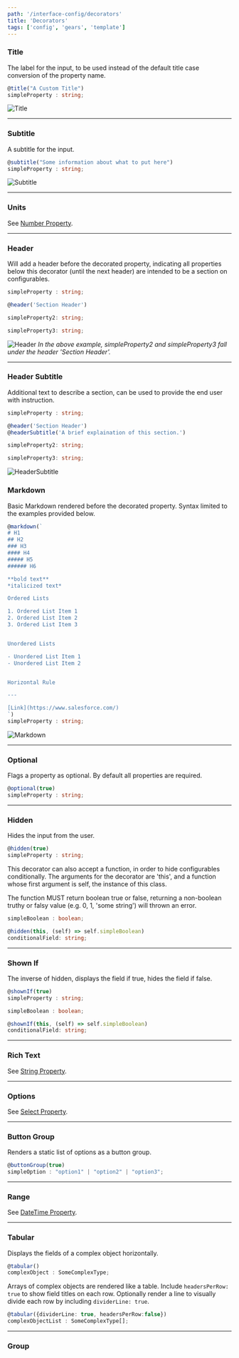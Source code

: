 ```yaml
---
path: '/interface-config/decorators'
title: 'Decorators'
tags: ['config', 'gears', 'template']
---
```


### Title
The label for the input, to be used instead of the default title case conversion of the property name.

```ts
@title("A Custom Title")
simpleProperty : string;
```
![Title](Title.png) 

---
### Subtitle
A subtitle for the input.

```ts
@subtitle("Some information about what to put here")
simpleProperty : string;
```
![Subtitle](Subtitle.png) 

---
### Units
See [Number Property](/interface-config/properties/number).

---
### Header
Will add a header before the decorated property, indicating all properties below this decorator (until the next header) are intended to be a section on configurables.

```ts
simpleProperty : string;

@header('Section Header')

simpleProperty2: string;

simpleProperty3: string;
```
![Header](Header.png) 
_In the above example, simpleProperty2 and simpleProperty3 fall under the header 'Section Header'._

---
### Header Subtitle
Additional text to describe a section, can be used to provide the end user with instruction.

```ts
simpleProperty : string;

@header('Section Header')
@headerSubtitle('A brief explaination of this section.')

simpleProperty2: string;

simpleProperty3: string;
```
![HeaderSubtitle](HeaderSubtitle.png) 

### Markdown
Basic Markdown rendered before the decorated property. Syntax limited to the examples provided below.

```ts
@markdown(`
# H1
## H2
### H3
#### H4
##### H5
###### H6

**bold text**
*italicized text*

Ordered Lists

1. Ordered List Item 1
2. Ordered List Item 2
3. Ordered List Item 3


Unordered Lists

- Unordered List Item 1
- Unordered List Item 2


Horizontal Rule

---

[Link](https://www.salesforce.com/)
`)
simpleProperty : string;
```

![Markdown](Markdown.png)

---
### Optional
Flags a property as optional. By default all properties are required.

```ts
@optional(true)
simpleProperty : string;
```

---
### Hidden
Hides the input from the user.
```ts
@hidden(true)
simpleProperty : string;
```
This decorator can also accept a function, in order to hide configurables conditionally. The arguments for the decorator are 'this', and a function whose first argument is self, the instance of this class.

The function MUST return boolean true or false, returning a non-boolean truthy or falsy value (e.g. 0, 1, 'some string') will thrown an error.

```ts
simpleBoolean : boolean;

@hidden(this, (self) => self.simpleBoolean)
conditionalField: string;
```

---
### Shown If
The inverse of hidden, displays the field if true, hides the field if false.
```ts
@shownIf(true)
simpleProperty : string;
```

```ts
simpleBoolean : boolean;

@shownIf(this, (self) => self.simpleBoolean)
conditionalField: string;
```

---
### Rich Text
See [String Property](/interface-config/properties/string).

---
### Options
See [Select Property](/interface-config/properties/select).

---
### Button Group
Renders a static list of options as a button group.
```ts
@buttonGroup(true)
simpleOption : "option1" | "option2" | "option3";
```

---
### Range
See [DateTime Property](/interface-config/properties/datetime).

---
### Tabular
Displays the fields of a complex object horizontally.
```ts
@tabular()
complexObject : SomeComplexType;

```
Arrays of complex objects are rendered like a table. Include `headersPerRow: true` to show field titles on each row. Optionally render a line to visually divide each row by including `dividerLine: true`.

```ts
@tabular({dividerLine: true, headersPerRow:false})
complexObjectList : SomeComplexType[];
```
---
### Group

